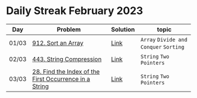 # Daily Streak February 2023

|Day|Problem|Solution|topic|
|---|-------|--------|-----|
|01/03|[912. Sort an Array](https://leetcode.com/problems/sort-an-array/)|[Link](./912-sort_an_array.cpp)|`Array` `Divide and Conquer` `Sorting`|
|02/03|[443. String Compression](https://leetcode.com/problems/string-compression/)|[Link](./443-string_compression.cpp)|`String` `Two Pointers`|
|03/03|[28. Find the Index of the First Occurrence in a String](https://leetcode.com/problems/find-the-index-of-the-first-occurrence-in-a-string/)|[Link](./28-find_the_index_of_the_first_occurrence_in_a_string.cpp)|`String` `Two Pointers`|
